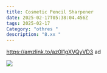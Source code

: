 ```yaml
---
title: Cosmetic Pencil Sharpener
date: 2025-02-17T05:38:04.456Z
tags: 2025-02-17
Category: "othres "
description: "8.xx "
---
```

https://amzlink.to/az0I1gXVQyVD3  ad 

![](https://m.media-amazon.com/images/I/71Tgok1VQHL._AC_SL1500_.jpg)

<!--EndFragment-->